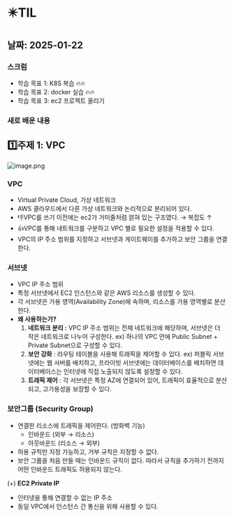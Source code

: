 # ✴️TIL

## 날짜: 2025-01-22

### 스크럼

- 학습 목표 1:  K8S 복습 🔥🔥
- 학습 목표 2: docker 실습 🔥🔥
- 학습 목표 3:  ec2 프로젝트 올리기

### 새로 배운 내용

## 1️⃣주제 1: VPC

![image.png](https://prod-files-secure.s3.us-west-2.amazonaws.com/738a3e65-d7d4-4551-ab04-f7281bf241d7/f53a3a60-1452-46cc-b6bc-a7ae464dd827/image.png)

### VPC

- Virtual Private Cloud, 가상 네트워크
- AWS 클라우드에서 다른 가상 네트워크와 논리적으로 분리되어 있다.
- 👎VPC를 쓰기 이전에는 ec2가 거미줄처럼 얽혀 있는 구조였다. → 복잡도 ↑
- 👍VPC를 통해 네트워크를 구분하고 VPC 별로 필요한 설정을 적용할 수 있다.
- VPC의 IP 주소 범위를 지정하고 서브넷과 게이트웨이를 추가하고 보안 그룹을 연결한다.

### 서브넷

- VPC IP 주소 범위
- 특정 서브넷에서 EC2 인스턴스와 같은 AWS 리소스를 생성할 수 있다.
- 각 서브넷은 가용 영역(Availability Zone)에 속하며, 리소스를 가용 영역별로 분산한다.
- **왜 사용하는가?**
    1. **네트워크 분리 :**  VPC IP 주소 범위는 전체 네트워크에 해당하며, 서브넷은 더 작은 네트워크로 나누어 구성한다.
    ex) 하나의 VPC 안에 Public Subnet + Private Subnet으로 구성할 수 있다.
    2. **보안 강화** : 라우팅 테이블을 사용해 트래픽을 제어할 수 있다.
    ex) 퍼블릭 서브넷에는 웹 서버를 배치하고, 프라이빗 서브넷에는 데이터베이스를 배치하면 데이터베이스는 인터넷에 직접 노출되지 않도록 설정할 수 있다.
    3. **트래픽 제어** : 각 서브넷은 특정 AZ에 연결되어 있어, 트래픽이 효율적으로 분산되고, 고가용성을 보장할 수 있다.

### 보안그룹 (Security Group)

- 연결한 리소스에 트래픽을 제어한다. (방화벽 기능)
    - 인바운드 (외부 → 리소스)
    - 아웃바운드 (리소스 → 외부)
- 허용 규칙만 지정 가능하고, 거부 규칙은 지정할 수 없다.
- 보안 그룹을 처음 만들 때는 인바운드 규칙이 없다. 따라서 규칙을 추가하기 전까지  어떤 인바운드 트래픽도 허용되지 않는다.

(+) **EC2 Private IP**

- 인터넷을 통해 연결할 수 없는 IP 주소
- 동일 VPC에서 인스턴스 간 통신을 위해 사용할 수 있다.







